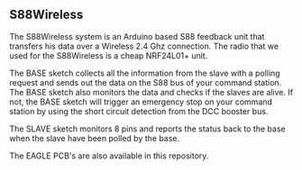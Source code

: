 S88Wireless
-----------

The S88Wireless system is an Arduino based S88 feedback unit that transfers his data over a Wireless 2.4 Ghz connection.
The radio that we used for the S88Wireless is a cheap NRF24L01+ unit.

The BASE sketch collects all the information from the slave with a polling request and sends out the data on the S88 bus of your command station. The BASE sketch also monitors the data and checks if the slaves are alive. If not, the BASE sketch will trigger an emergency stop on your command station by using the short circuit detection from the DCC booster bus.

The SLAVE sketch monitors 8 pins and reports the status back to the base when the slave have been polled by the base.

The EAGLE PCB's are also available in this repository.
